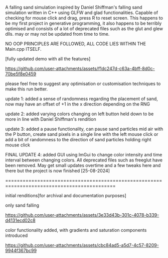 A falling sand simulation inspired by Daniel Shiffman's falling sand simulation written in C++ using GLFW and glad functionalities.
Capable of checking for mouse click and drag, press R to reset screen. 
This happens to be my first project in generative programming, it also happens to be terribly optimised and consists of a lot of deprecated files such as the glut and glew dlls.
may or may not be updated from time to time.

NO OOP PRINCIPLES ARE FOLLOWED, ALL CODE LIES WITHIN THE Main.cpp ITSELF.


[fully updated demo with all the features]




https://github.com/user-attachments/assets/f1dc247d-c63a-4bff-8d0c-70be5f8e0459




please feel free to suggest any optimisation or customisation techniques to make this run better.

update 1: added a sense of randomness regarding the placement of sand, now may have an offset of +1 in the x direction depending on the RNG

update 2: added varying colors changing on left button held down to be more in line with Daniel Shiffman's rendition

update 3: added a pause functionality, can pause sand particles mid air with the P button, create sand pixels in a single line with the left mouse click or add a bit of randomness to the direction of sand particles holding right mouse click

FINAL UPDATE 4: added GUI using ImGui to change color intensity and time interval between changing colors. All deprecated files such as freeglut have been removed. May get small updates overtime and a few tweaks here and there but the project is now finished [25-08-2024]

============================================================================================

initial renditions[for archival and documentation purposes]


only sand falling


https://github.com/user-attachments/assets/3e33d43b-301c-4078-b339-d4131ecd02c8


color functionality added, with gradients and saturation components introduced


https://github.com/user-attachments/assets/cbc84ad5-a5d7-4c57-8209-9944f367bc99
